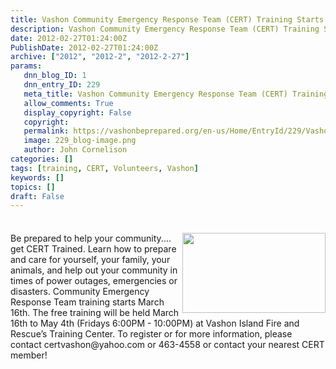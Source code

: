 ```yaml
---
title: Vashon Community Emergency Response Team (CERT) Training Starts March 16th
description: Vashon Community Emergency Response Team (CERT) Training Starts March 16th
date: 2012-02-27T01:24:00Z
PublishDate: 2012-02-27T01:24:00Z
archive: ["2012", "2012-2", "2012-2-27"]
params:
   dnn_blog_ID: 1
   dnn_entry_ID: 229
   meta_title: Vashon Community Emergency Response Team (CERT) Training Starts March 16th
   allow_comments: True
   display_copyright: False
   copyright: 
   permalink: https://vashonbeprepared.org/en-us/Home/EntryId/229/Vashon-Community-Emergency-Response-Team-CERT-Training-Starts-March-16th
   image: 229_blog-image.png
   author: John Cornelison
categories: []
tags: [training, CERT, Volunteers, Vashon]
keywords: []
topics: []
draft: False
---
```


<div class="wlWriterHeaderFooter" style="padding-bottom: 4px; margin: 0px; padding-left: 0px; padding-right: 0px; float: none; padding-top: 4px;"></div>
<p style="text-align: right;"><a href="/images/dnnBlog/1/229/Windows-Live-Writer-Vashon-Community-Emergency-Response-Team_F45C-CERT%2c512x324_2.gif"><img alt="" style="width: 229px; float: right; height: 128px;" src="/Portals/1/Graphics/Logos/CERT.512x324.gif" /></a></p>
<p>Be prepared to help your community.... get CERT Trained. Learn how to prepare and care for yourself, your family, your animals, and help out your community in times of power outages, emergencies or disasters. Community Emergency Response Team training starts March 16th. The free training will be held March 16th to May 4th (Fridays 6:00PM - 10:00PM) at Vashon Island Fire and Rescue&rsquo;s Training Center. To register or for more information, please contact certvashon@yahoo.com or 463-4558 or contact your nearest CERT member!</p>

